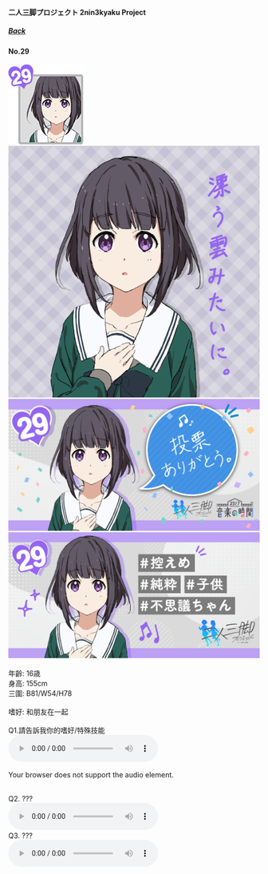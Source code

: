 #### 二人三脚プロジェクト 2nin3kyaku Project
##### [Back](2nin3kyaku_List.md)

#### No.29
<img src="../../../Img/Nanaon/2nin3kyaku/29/29_thumb.png"><br>
<img src="../../../Img/Nanaon/2nin3kyaku/29/29_main.png"><br>
<img src="../../../Img/Nanaon/2nin3kyaku/29/29_thanks.png"><br>
<img src="../../../Img/Nanaon/2nin3kyaku/29/29_desc.png"><br>
<br>
年齡: 16歳<br>
身高: 155cm<br>
三圍: B81/W54/H78<br>
<br>
嗜好: 和朋友在一起<br>
<br>
Q1.請告訴我你的嗜好/特殊技能<br>
<audio controls="controls">
  <source type="audio/mp3" src="../../../Resources/2nin3kyaku/No29_voice_1.mp3"></source>
  <p>Your browser does not support the audio element.</p>
</audio><br>
Q2. ??? <br>
<audio controls="controls">
  <source type="audio/mp3" src="../../../Resources/2nin3kyaku/No29_voice_2.mp3"></source>
  <p>Your browser does not support the audio element.</p>
</audio><br>
Q3. ??? <br>
<audio controls="controls">
  <source type="audio/mp3" src="../../../Resources/2nin3kyaku/No29_voice_3.mp3"></source>
  <p>Your browser does not support the audio element.</p>
</audio><br>